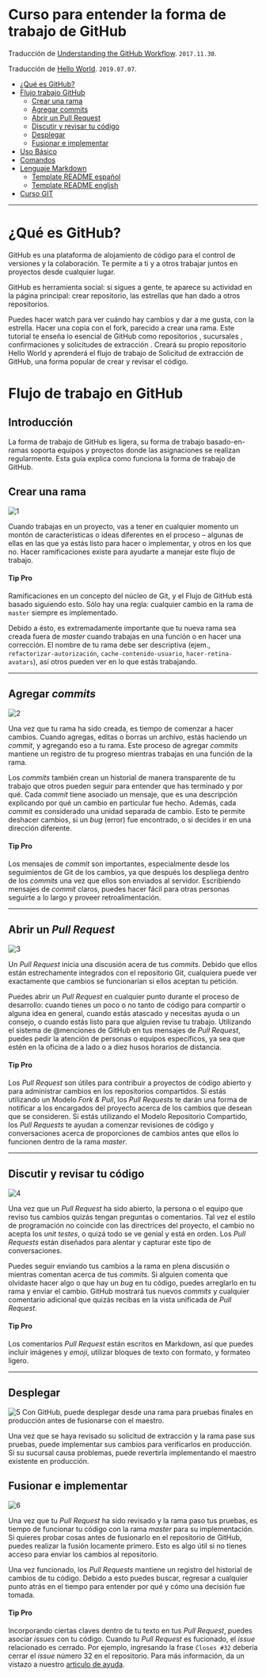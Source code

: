 Curso para entender la forma de trabajo de GitHub
==================================================

Traducción de [Understanding the GitHub Workflow][flow_EN]. `2017.11.30`.

Traducción de [Hello World][hello_EN]. `2019.07.07`.

[hello_EN]: https://guides.github.com/activities/hello-world/
[flow_EN]: http://guides.github.com/overviews/flow/

  - [¿Qué es GitHub?](#¿qué-es-github?)
  - [Flujo trabajo GitHub](#Flujo-de-trabajo-en-GitHub)
    - [Crear una rama](#crear-una-rama)
    - [Agregar commits](#agregar-commits)
    - [Abrir un Pull Request](#abrir-un-pull-request)
    - [Discutir y revisar tu código](#discutir-y-revisar-tu-código)
    - [Desplegar](#desplegar)
    - [Fusionar e implementar](#fusionar-e-implementar)
  - [Uso Básico](/uso_basico.md)
  - [Comandos](/comandos.md)
  - [Lenguaje Markdown](https://github.com/cristhianA94/Documentacion/blob/master/Markdown/GitHub_Flavores_Markdown.md)
    - [Template README español](/template_README_SPA.md)
    - [Template README english ](/template_README_ENG.md)
  - [Curso GIT ](https://github.com/oslugr/curso-git/tree/fa8b7521968bddf235285347775b21dd121b5c11/texto)
****

# ¿Qué es GitHub? #

GitHub es una plataforma de alojamiento de código para el control de versiones y la colaboración. Te permite a ti y a otros trabajar juntos en proyectos desde cualquier lugar.

GitHub es herramienta social: si sigues a gente, te aparece su actividad en la página principal: crear repositorio, las estrellas que han dado a otros repositorios.

Puedes hacer watch para ver cuándo hay cambios y dar a me gusta, con la estrella. Hacer una copia con el fork, parecido a crear una rama.
Este tutorial te enseña lo esencial de GitHub como repositorios , sucursales , confirmaciones y solicitudes de extracción . Creará su propio repositorio Hello World y aprenderá el flujo de trabajo de Solicitud de extracción de GitHub, una forma popular de crear y revisar el código.



# Flujo de trabajo en GitHub #

## Introducción ##

La forma de trabajo de GitHub es ligera, su forma de trabajo basado-en-ramas soporta equipos y proyectos donde las asignaciones se realizan regularmente. Esta guía explica como funciona la forma de trabajo de GitHub.



## Crear una rama ##

![1](https://user-images.githubusercontent.com/24251638/60773603-7567fd80-a0cd-11e9-9afa-f288b2cee8be.jpg)

Cuando trabajas en un proyecto, vas a tener en cualquier momento un montón de características o ideas diferentes en el proceso – algunas de ellas en las que ya estás listo para hacer o implementar, y otros en los que no. Hacer ramificaciones existe para ayudarte a manejar este flujo de trabajo.

#### Tip Pro ####

Ramificaciones en un concepto del núcleo de Git, y el Flujo de GitHub está basado siguiendo esto. Sólo hay una regla: cualquier cambio en la rama de `master` siempre es implementado.

Debido a ésto, es extremadamente importante que tu nueva rama sea creada fuera de _master_ cuando trabajas en una función o en hacer una corrección. El nombre de tu rama debe ser descriptiva (ejem., `refactorizar-autorización`, `cache-contenido-usuario`, `hacer-retina-avatars`), así otros pueden ver en lo que estás trabajando.
****
## Agregar _commits_ ##

![2](https://user-images.githubusercontent.com/24251638/60773607-8153bf80-a0cd-11e9-84b0-9e6b010ade85.jpg)

Una vez que tu rama ha sido creada, es tiempo de comenzar a hacer cambios. Cuando agregas, editas o borras un archivo, estás haciendo un _commit_, y agregando eso a tu rama. Este proceso de agregar _commits_ mantiene un registro de tu progreso mientras trabajas en una función de la rama.

Los _commits_ también crean un historial de manera transparente de tu trabajo que otros pueden seguir para entender que has terminado y por qué. Cada _commit_ tiene asociado un mensaje, que es una descripción explicando por qué un cambio en particular fue hecho. Además, cada _commit_ es considerado una unidad separada de cambio. Esto te permite deshacer cambios, si un _bug_ (error) fue encontrado, o si decides ir en una dirección diferente.

#### Tip Pro ####

Los mensajes de _commit_ son importantes, especialmente desde los seguimientos de Git de los cambios, ya que después los despliega dentro de los _commits_ una vez que ellos son enviados al servidor. Escribiendo mensajes de _commit_ claros, puedes hacer fácil para otras personas seguirte a lo largo y proveer retroalimentación.
****

## Abrir un _Pull Request_ ##

![3](https://user-images.githubusercontent.com/24251638/60773608-83b61980-a0cd-11e9-94a4-741b54e8c13d.jpg)

Un _Pull Request_ inicia una discusión acera de tus _commits_. Debido que ellos están estrechamente integrados con el repositorio Git, cualquiera puede ver exactamente que cambios se funcionarían si ellos aceptan tu petición.

Puedes abrir un _Pull Request_ en cualquier punto durante el proceso de desarrollo: cuando tienes un poco o no tanto de código para compartir o alguna idea en general, cuando estás atascado y necesitas ayuda o un consejo, o cuando estás listo para que alguien revise tu trabajo. Utilizando el sistema de @menciones de GitHub en tus mensajes de _Pull Request_, puedes pedir la atención de personas o equipos específicos, ya sea que estén en la oficina de a lado o a diez husos horarios de distancia.

#### Tip Pro ####

Los _Pull Request_ son útiles para contribuir a proyectos de código abierto y para administrar cambios en los repositorios compartidos. Si estás utilizando un Modelo _Fork & Pull_, los _Pull Requests_ te darán una forma de notificar a los encargados del proyecto acerca de los cambios que desean que se consideren. Si estás utilizando el Modelo Repositorio Compartido, los _Pull Requests_ te ayudan a comenzar revisiones de código y conversaciones acerca de proporciones de cambios antes que ellos lo funcionen dentro de la rama _master_.
****

## Discutir y revisar tu código ##

![4](https://user-images.githubusercontent.com/24251638/60773609-857fdd00-a0cd-11e9-951c-49d1d49caac1.jpg)

Una vez que un _Pull Request_ ha sido abierto, la persona o el equipo que reviso tus cambios quizás tengan preguntas o comentarios. Tal vez el estilo de programación no coincide con las directrices del proyecto, el cambio no acepta los _unit testes_, o quizá todo se ve genial y está en orden. Los _Pull Requests_ están diseñados para alentar y capturar este tipo de conversaciones.

Puedes seguir enviando tus cambios a la rama en plena discusión o mientras comentan acerca de tus _commits_. Si alguien comenta que olvidaste hacer algo o que hay un _bug_ en tu código, puedes arreglarlo en tu rama y enviar el cambio. GitHub mostrará tus nuevos _commits_ y cualquier comentario adicional que quizás recibas en la vista unificada de _Pull Request_.

#### Tip Pro ####

Los comentarios _Pull Request_ están escritos en Markdown, así que puedes incluir imágenes y _emoji_, utilizar bloques de texto con formato, y formateo ligero.
****

## Desplegar ##

![5](https://user-images.githubusercontent.com/24251638/60773610-8749a080-a0cd-11e9-9794-248d0bf22711.jpg)
Con GitHub, puede desplegar desde una rama para pruebas finales en producción antes de fusionarse con el maestro.

Una vez que se haya revisado su solicitud de extracción y la rama pase sus pruebas, puede implementar sus cambios para verificarlos en producción. Si su sucursal causa problemas, puede revertirla implementando el maestro existente en producción.


## Fusionar e implementar ##

![6](https://user-images.githubusercontent.com/24251638/60773611-89136400-a0cd-11e9-9d1e-5c0d7656edcf.jpg)

Una vez que tu _Pull Request_ ha sido revisado y la rama paso tus pruebas, es tiempo de funcionar tu código con la rama _master_ para su implementación. Si quieres probar cosas antes de fusionarlo en el repositorio de GitHub, puedes realizar la fusión locamente primero. Esto es algo útil si no tienes acceso para enviar los cambios al repositorio.

Una vez funcionado, los _Pull Requests_ mantiene un registro del historial de cambios de tu código. Debido a esto puedes buscar, regresar a cualquier punto atrás en el tiempo para entender por qué y cómo una decisión fue tomada.

#### Tip Pro ####

Incorporando ciertas claves dentro de tu texto en tus _Pull Request_, puedes asociar _issues_ con tu código. Cuando tu _Pull Request_ es fucionado, el _issue_ relacionado es cerrado. Por ejemplo, ingresando la frase `Closes #32` debería cerrar el _issue_ número 32 en el repositorio. Para más información, da un vistazo a nuestro [articulo de ayuda][ayuda].

[ayuda]: https://help.github.com/articles/closing-issues-via-commit-messages

